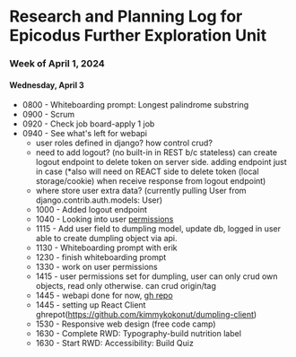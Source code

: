 # Research and Planning Log for Epicodus Further Exploration Unit

### Week of April 1, 2024

#### Wednesday, April 3

* 0800 - Whiteboarding prompt: Longest palindrome substring
* 0900 - Scrum
* 0920 - Check job board-apply 1 job
* 0940 - See what's left for webapi
  - user roles defined in django? how control crud?
  - need to add logout? (no built-in in REST b/c stateless) can create logout endpoint to delete token on server side. adding endpoint just in case (*also will need on REACT side to delete token (local storage/cookie) when receive response from logout endpoint)
  - where store user extra data? (currently pulling User from django.contrib.auth.models: User)
  * 1000 - Added logout endpoint
  * 1040 - Looking into user [permissions](https://www.django-rest-framework.org/tutorial/4-authentication-and-permissions/)
  * 1115 - Add user field to dumpling model, update db, logged in user able to create dumpling object via api.
  * 1130 - Whiteboarding prompt with erik
  * 1230 - finish whiteboarding prompt
  * 1330 - work on user permissions
  * 1415 - user permissions set for dumpling, user can only crud own objects, read only otherwise. can crud origin/tag
  * 1445 - webapi done for now, [gh repo](https://github.com/kimmykokonut/dumpling-api)
  * 1445 - setting up React Client ghrepot(https://github.com/kimmykokonut/dumpling-client)
  * 1530 - Responsive web design (free code camp)
  * 1630 - Complete RWD: Typography-build nutrition label
  * 1630 - Start RWD: Accessibility: Build Quiz
